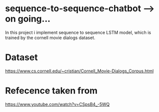 # sequence-to-sequence-chatbot --> on going...
In this project i implement sequence to sequence LSTM model, which is trained by the cornell movie dialogs dataset.
# Dataset
https://www.cs.cornell.edu/~cristian/Cornell_Movie-Dialogs_Corpus.html
# Refecence taken from
https://www.youtube.com/watch?v=CSpsB4_-5WQ
